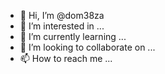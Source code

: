 - 👋 Hi, I’m @dom38za
- 👀 I’m interested in ...
- 🌱 I’m currently learning ...
- 💞️ I’m looking to collaborate on ...
- 📫 How to reach me ...

<!---
dom38za/dom38za is a ✨ special ✨ repository because its `README.md` (this file) appears on your GitHub profile.
You can click the Preview link to take a look at your changes.
--->

